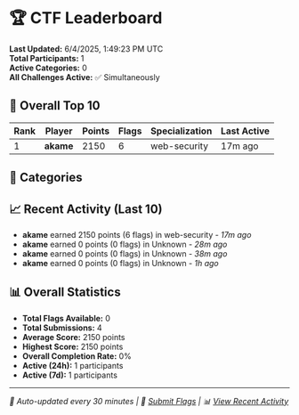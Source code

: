 # 🏆 CTF Leaderboard

**Last Updated:** 6/4/2025, 1:49:23 PM UTC  
**Total Participants:** 1  
**Active Categories:** 0  
**All Challenges Active:** ✅ Simultaneously  

## 🥇 Overall Top 10

| Rank | Player | Points | Flags | Specialization | Last Active |
|------|--------|--------|-------|---------------|-------------|
| 1 | **akame** | 2150 | 6 | web-security | 17m ago |

## 🎯 Categories



## 📈 Recent Activity (Last 10)

- **akame** earned 2150 points (6 flags) in web-security - *17m ago*
- **akame** earned 0 points (0 flags) in Unknown - *28m ago*
- **akame** earned 0 points (0 flags) in Unknown - *38m ago*
- **akame** earned 0 points (0 flags) in Unknown - *1h ago*

## 📊 Overall Statistics

- **Total Flags Available:** 0
- **Total Submissions:** 4
- **Average Score:** 2150 points
- **Highest Score:** 2150 points
- **Overall Completion Rate:** 0%
- **Active (24h):** 1 participants
- **Active (7d):** 1 participants

---
*🤖 Auto-updated every 30 minutes | 🚩 [Submit Flags](https://github.com/MyCyberPlayground/my-cyber-playground-ctf/issues/new) | 📊 [View Recent Activity](recent-activity.md)*